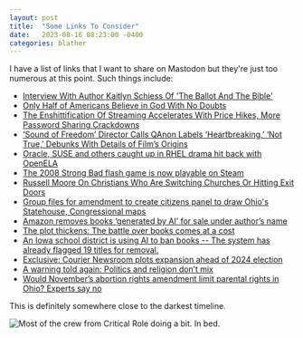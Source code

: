 ```yaml
---
layout: post
title:  "Some Links To Consider"
date:   2023-08-16 08:23:00 -0400
categories: blather
---
```

I have a list of links that I want to share on Mastodon but they're just too numerous at this point.  Such things include:

+ [Interview With Author Kaitlyn Schiess Of 'The Ballot And The Bible'](https://religionunplugged.com/news/2023/8/7/interview-with-author-kaitlyn-schiess-of-the-ballot-and-the-bible)
+ [Only Half of Americans Believe in God With No Doubts](https://julieroys.com/only-half-of-americans-believe-in-god-with-no-doubts/)
+ [The Enshittification Of Streaming Accelerates With Price Hikes, More Password Sharing Crackdowns](https://www.techdirt.com/2023/08/14/the-enshittification-of-streaming-accelerates-with-price-hikes-more-password-sharing-crackdowns/)
+ [‘Sound of Freedom’ Director Calls QAnon Labels ‘Heartbreaking,’ ‘Not True,’ Debunks With Details of Film’s Origins](https://variety.com/2023/film/features/sound-of-freedom-director-controversy-calls-qanon-untrue-1235694549/)
+ [Oracle, SUSE and others caught up in RHEL drama hit back with OpenELA](https://www.theregister.com/2023/08/14/oracle_suse_ciq_openela/)
+ [The 2008 Strong Bad flash game is now playable on Steam](https://www.techradar.com/gaming/pc-gaming/the-2008-strong-bad-flash-game-is-now-playable-on-steam)
+ [Russell Moore On Christians Who Are Switching Churches Or Hitting Exit Doors](https://religionunplugged.com/news/2023/8/7/russell-moore-on-christians-who-are-switching-churches-or-hitting-exit-doors-period)
+ [Group files for amendment to create citizens panel to draw Ohio's Statehouse, Congressional maps](https://www.statenews.org/government-politics/2023-08-14/group-files-for-amendment-to-create-citizens-panel-to-draw-ohios-statehouse-congressional-maps)
+ [Amazon removes books ‘generated by AI’ for sale under author’s name](https://www.theguardian.com/books/2023/aug/09/amazon-removes-books-generated-by-ai-for-sale-under-authors-name)
+ [The plot thickens: The battle over books comes at a cost](https://www.npr.org/2023/08/11/1192034923/the-plot-thickens-the-battle-over-books-comes-at-a-cost)
+ [An Iowa school district is using AI to ban books -- The system has already flagged 19 titles for removal.](https://www.engadget.com/mason-city-iowa-school-district-ai-book-ban-censorship-202541565.html?src=rss&guccounter=1)
+ [Exclusive: Courier Newsroom plots expansion ahead of 2024 election](https://www.axios.com/2023/08/15/courier-newsroom-expansion-ahead-2024-election?utm_source=newsletter&utm_medium=email&utm_campaign=newsletter_axiosmediatrends&stream=top)
+ [A warning told again: Politics and religion don’t mix](https://ohiocapitaljournal.com/2023/08/16/a-warning-told-again-politics-and-religion-dont-mix/)
+ [Would November’s abortion rights amendment limit parental rights in Ohio? Experts say no](https://ohiocapitaljournal.com/2023/08/16/would-novembers-abortion-rights-amendment-limit-parental-rights-in-ohio-evidence-is-lacking/)

This is definitely somewhere close to the darkest timeline.

![Most of the crew from *Critical Role* doing a bit.  In bed.]({{site.url}}/img/role.gif)
